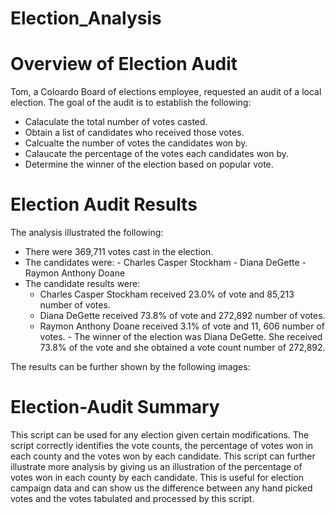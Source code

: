 # Election_Analysis

# Overview of Election Audit
Tom, a Coloardo Board of elections employee, requested an audit of a local election. The goal of the audit is to establish the following:
- Calaculate the total number of votes casted.
- Obtain a list of candidates who received those votes.
- Calcualte the number of votes the candidates won by.
- Calaucate the percentage of the votes each candidates won by.
- Determine the winner of the election based on popular vote. 

# Election Audit Results
The analysis illustrated the following:
  - There were 369,711 votes cast in the election.
  - The candidates were:
        - Charles Casper Stockham
        - Diana DeGette
        - Raymon Anthony Doane
   - The candidate results were:
        - Charles Casper Stockham received 23.0% of vote and 85,213 number of votes.
        - Diana DeGette received 73.8% of vote and 272,892 number of votes.
        - Raymon Anthony Doane received 3.1% of vote and 11, 606 number of votes.
    - The winner of the election was Diana DeGette. She received 73.8% of the vote and she obtained a vote count number of 272,892.
    
The results can be further shown by the following images:
    
# Election-Audit Summary

This script can be used for any election given certain modifications. The script correctly identifies the vote counts, the percentage of votes won in each county and the votes won by each candidate. This script can further illustrate more analysis by giving us an illustration of the percentage of votes won in each county by each candidate. This is useful for election campaign data and can show us the difference between any hand picked votes and the votes tabulated and processed by this script.
